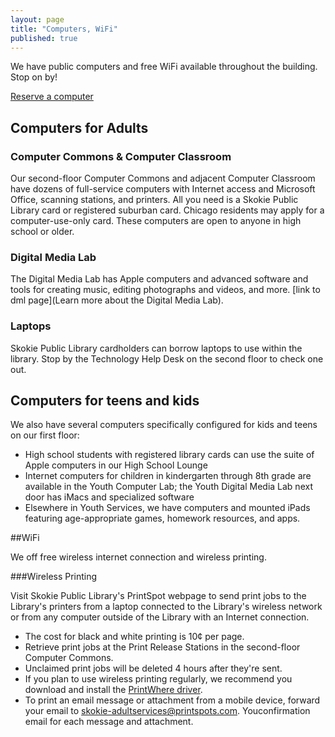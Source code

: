 ```yaml
---
layout: page
title: "Computers, WiFi"
published: true
---
```


We have public computers and free WiFi available throughout the building. Stop on by!

[Reserve a computer](http://reservar.skokielib.org/cire/Login.aspx)

## Computers for Adults

### Computer Commons & Computer Classroom

Our second-floor Computer Commons and adjacent Computer Classroom have dozens of full-service computers with Internet access and Microsoft Office, scanning stations, and printers. All you need is a Skokie Public Library card or registered suburban card. Chicago residents may apply for a computer-use-only card. These computers are open to anyone in high school or older.

### Digital Media Lab

The Digital Media Lab has Apple computers and advanced software and tools for creating music, editing photographs and videos, and more. [link to dml page](Learn more about the Digital Media Lab).

### Laptops

Skokie Public Library cardholders can borrow laptops to use within the library. Stop by the Technology Help Desk on the second floor to check one out.

## Computers for teens and kids

We also have several computers specifically configured for kids and teens on our first floor:

- High school students with registered library cards can use the suite of Apple computers in our High School Lounge
- Internet computers for children in kindergarten through 8th grade are available in the Youth Computer Lab; the Youth Digital Media Lab next door has iMacs and specialized software
- Elsewhere in Youth Services, we have computers and mounted iPads featuring age-appropriate games, homework resources, and apps.

##WiFi

We off free wireless internet connection and wireless printing.

###Wireless Printing

Visit Skokie Public Library's PrintSpot webpage to send print jobs to the Library's printers from a laptop connected to the Library's wireless network or from any computer outside of the Library with an Internet connection.

- The cost for black and white printing is 10¢ per page. 
- Retrieve print jobs at the Print Release Stations in the second-floor Computer Commons.
- Unclaimed print jobs will be deleted 4 hours after they're sent.
- If you plan to use wireless printing regularly, we recommend you download and install the [PrintWhere driver](http://www.printeron.com/services-support/downloads.html).
- To print an email message or attachment from a mobile device, forward your email to [skokie-adultservices@printspots.com](skokie-adultservices@printspots.com). Youconfirmation email for each message and attachment.